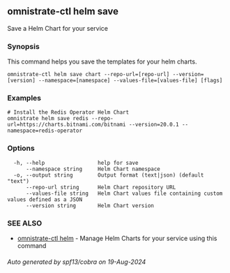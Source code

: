 ## omnistrate-ctl helm save

Save a Helm Chart for your service

### Synopsis

This command helps you save the templates for your helm charts.

```
omnistrate-ctl helm save chart --repo-url=[repo-url] --version=[version] --namespace=[namespace] --values-file=[values-file] [flags]
```

### Examples

```
# Install the Redis Operator Helm Chart
omnistrate helm save redis --repo-url=https://charts.bitnami.com/bitnami --version=20.0.1 --namespace=redis-operator
```

### Options

```
  -h, --help                 help for save
      --namespace string     Helm Chart namespace
  -o, --output string        Output format (text|json) (default "text")
      --repo-url string      Helm Chart repository URL
      --values-file string   Helm Chart values file containing custom values defined as a JSON
      --version string       Helm Chart version
```

### SEE ALSO

* [omnistrate-ctl helm](omnistrate-ctl_helm.md)	 - Manage Helm Charts for your service using this command

###### Auto generated by spf13/cobra on 19-Aug-2024
